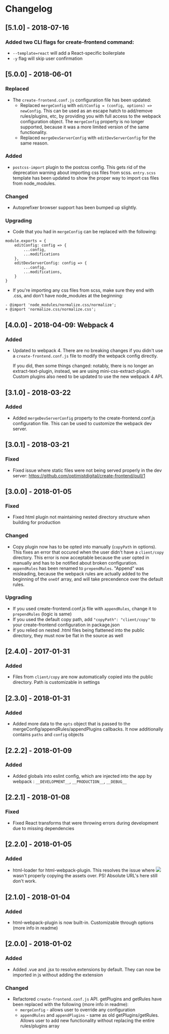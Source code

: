 # Changelog

## [5.1.0] - 2018-07-16

### Added two CLI flags for create-frontend command:
- `--template=react` will add a React-specific boilerplate
- `-y` flag will skip user confirmation

## [5.0.0] - 2018-06-01

### Replaced
- The `create-frontend.conf.js` configuration file has been updated:
    - Replaced `mergeConfig` with `editConfig = (config, options) => newConfig`.
        This can be used as an escape hatch to add/remove rules/plugins, etc, by providing you with full access to the webpack configuration object. 
        The `mergeConfig` property is no longer supported, because it was a more limited version of the same functionality. 
    - Replaced `mergeDevServerConfig` with `editDevServerConfig` for the same reason.

### Added
- `postcss-import` plugin to the postcss config. This gets rid of the deprecation warning about importing css files from scss. `entry.scss` template has been updated to show the proper way to import css files from node_modules.

### Changed
- Autoprefixer browser support has been bumped up slightly. 

### Upgrading
- Code that you had in `mergeConfig` can be replaced with the following:
```
module.exports = {
    editConfig: config => {
        ...config,
        ...modifications
    },
    editDevServerConfig: config => {
        ...config,
        ...modifications,
    }
}
```

- If you're importing any css files from scss, make sure they end with .css, and don't have node_modules at the beginning:
```
- @import 'node_modules/normalize.css/normalize';
+ @import 'normalize.css/normalize.css';
```

## [4.0.0] - 2018-04-09: Webpack 4

### Added
- Updated to webpack 4. There are no breaking changes if you didn't use a `create-frontend.conf.js` file to modify the webpack config directly.

    If you did, then some things changed: notably, there is no longer an extract-text-plugin, instead, we are using mini-css-extract-plugin. Custom plugins also need to be updated to use the new webpack 4 API.

## [3.1.0] - 2018-03-22
### Added
- Added `mergeDevServerConfig` property to the create-frontend.conf.js configuration file. This can be used to customize the webpack dev server.

## [3.0.1] - 2018-03-21
### Fixed
- Fixed issue where static files were not being served properly in the dev server: https://github.com/optimistdigital/create-frontend/pull/1

## [3.0.0] - 2018-01-05
### Fixed
- Fixed html plugin not maintaining nested directory structure when building for production

### Changed
- Copy plugin now has to be opted into manually (`copyPath` in options). This fixes an error that occured when the user didn't have a `client/copy` directory. This error is now acceptable because the user opted in manually and has to be notified about broken configuration. 
- `appendRules` has been renamed to `prependRules`. "Append" was misleading, because the webpack rules are actually added to the beginning of the `oneOf` array, and will take precendence over the default rules. 

### Upgrading
- If you used create-frontend.conf.js file with `appendRules`, change it to `prependRules` (logic is same)
- If you used the default copy path, add `"copyPath": "client/copy"` to your create-frontend configuration in package.json
- If you relied on nested .html files being flattened into the public directory, they must now be flat in the source as well

## [2.4.0] - 2017-01-31
### Added
- Files from `client/copy` are now automatically copied into the public directory. Path is customizable in settings

## [2.3.0] - 2018-01-31
### Added
- Added more data to the `opts` object that is passed to the mergeConfig/appendRules/appendPlugins callbacks.
It now additionally contains `paths` and `config` objects

## [2.2.2] - 2018-01-09
### Added
- Added globals into eslint config, which are injected into the app by webpack : `__DEVELOPMENT__`, `__PRODUCTION__`, `__DEBUG__`

## [2.2.1] - 2018-01-08
### Fixed
- Fixed React transforms that were throwing errors during development due to missing dependencies

## [2.2.0] - 2018-01-05
### Added
- html-loader for html-webpack-plugin. This resolves the issue where <img src="../images/filename.ext"> wasn't properly
copying the assets over. PS! Absolute URL's here still don't work. 

## [2.1.0] - 2018-01-04
### Added
- html-webpack-plugin is now built-in. Customizable through options (more info in readme)

## [2.0.0] - 2018-01-02
### Added
- Added .vue and .jsx to resolve.extensions by default. They can now be imported in js without adding the extension

### Changed
- Refactored `create-frontend.conf.js` API. getPlugins and getRules have been replaced with the following (more info in readme):
    - `mergeConfig` - allows user to override any configuration
    - `appendRules` and `appendPlugins` - same as old getPlugins/getRules. Allows user to add new functionality without replacing the entire rules/plugins array
